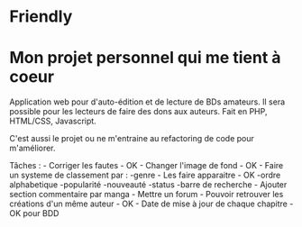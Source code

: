 # Friendly

# Mon projet personnel qui me tient à coeur
Application web pour d'auto-édition et de lecture de BDs amateurs. Il sera possible pour les lecteurs de faire des dons aux auteurs.
Fait en PHP, HTML/CSS, Javascript.

C'est aussi le projet ou ne m'entraine au refactoring de code pour m'améliorer.

Tâches : 
	- Corriger les fautes - OK
	- Changer l'image de fond - OK
	- Faire un systeme de classement par :
		-genre - Les faire apparaitre - OK
		-ordre alphabetique
		-popularité
		-nouveauté
		-status
		-barre de recherche
	- Ajouter section commentaire par manga
	- Mettre un forum
	- Pouvoir retrouver les créations d'un même auteur - OK
	- Date de mise à jour de chaque chapitre - OK pour BDD
